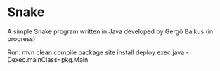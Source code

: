 # Snake
A simple Snake program written in Java developed by Gergő Balkus
(in progress)

Run:
mvn clean compile package site install deploy exec:java -Dexec.mainClass=pkg.Main
